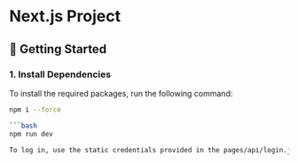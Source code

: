 # Next.js Project

## 🚀 Getting Started

### 1. Install Dependencies
To install the required packages, run the following command:

```bash
npm i --force

```bash
npm run dev

To log in, use the static credentials provided in the pages/api/login.js file.
